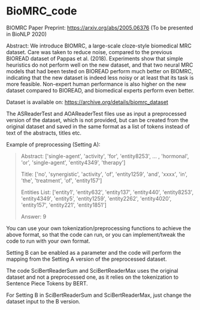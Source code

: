 # BioMRC_code
BIOMRC Paper Preprint: https://arxiv.org/abs/2005.06376
(To be presented in BioNLP 2020)

Abstract:
We introduce BIOMRC, a large-scale cloze-style biomedical MRC dataset. Care was taken to reduce noise, compared to the previous BIOREAD dataset of Pappas et al. (2018). Experiments show that simple heuristics do not perform well on the new dataset, and that two neural MRC models  that had been tested on BIOREAD perform much better on BIOMRC, indicating that the new dataset is indeed less noisy or at least that its task is more feasible. Non-expert human performance is also higher on the new dataset compared to BIOREAD, and biomedical experts perform even better.

Dataset is available on: https://archive.org/details/biomrc_dataset

The ASReaderTest and AOAReaderTest files use as input a preprocessed version of the dataset, which is not provided, but can be created from the original dataset and saved in the same format as a list of tokens instead of text of the abstracts, titles etc.

Example of preprocessing (Setting A):

>Abstract: ['single-agent', 'activity', 'for', 'entity8253', ... , 'hormonal', 'or', 'single-agent', 'entity4349', 'therapy']
>
>Title: ['no', 'synergistic', 'activity', 'of', 'entity1259', 'and', 'xxxx', 'in', 'the', 'treatment', 'of', 'entity157']
>
>Entities List: ['entity1', 'entity632', 'entity137', 'entity440', 'entity8253', 'entity4349', 'entity5', 'entity1259', 'entity2262', 'entity4020', 'entity157', 'entity221', 'entity1851']
>
>Answer: 9

You can use your own tokenization/preprocessing functions to achieve the above format, so that the code can run, or you can implement/tweak the code to run with your own format.

Setting B can be enabled as a parameter and the code will perform the mapping from the Setting A version of the preprocessed dataset.

The code SciBertReaderSum and SciBertReaderMax uses the original dataset and not a preprocessed one, as it relies on the tokenization to Sentence Piece Tokens by BERT.

For Setting B in SciBertReaderSum and SciBertReaderMax, just change the dataset input to the B version.
